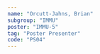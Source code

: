 ```yaml
---
name: "Orcutt-Jahns, Brian"
subgroup: "IMMU"
poster: "IMMU-5"
tag: "Poster Presenter"
code: "PS04"
---
```

